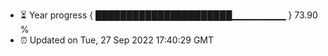 - ⏳ Year progress { ██████████████████████▁▁▁▁▁▁▁▁ } 73.90 %
- ⏰ Updated on Tue, 27 Sep 2022 17:40:29 GMT

